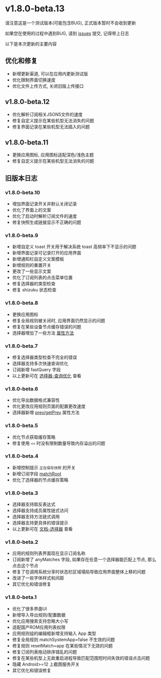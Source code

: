 # v1.8.0-beta.13

请注意这是一个测试版本(可能包含BUG), 正式版本暂时不会收到更新

如果您在使用的过程中遇到BUG, 请到 [issues](https://github.com/gkd-kit/gkd/issues) 提交, 记得带上日志

以下是本次更新的主要内容

## 优化和修复

- 新增更新渠道, 可以在应用内更新测试版
- 优化限制界面切换速度
- 优化文件上传方式, 关闭旧版上传接口

## v1.8.0-beta.12

- 优化解析订阅相关JSON5文件的速度
- 修复自定义提示在某些机型无法消失的问题
- 修复界面记录在某些机型无法插入的问题

## v1.8.0-beta.11

- 更换应用图标, 应用图标适配深色/浅色主题
- 修复自定义提示在某些机型无法消失的问题

## 旧版本日志

### v1.8.0-beta.10

- 增加界面记录开关并默认关闭记录
- 优化了界面上的文案
- 优化了启动时解析订阅文件的速度
- 修复快照生成链接显示不正确的问题

### v1.8.0-beta.9

- 新增自定义 toast 开关用于解决系统 toast 高频率下不显示的问题
- 新增界面记录可记录打开的应用界面
- 新增通知栏自定义文案模板
- 新增规则的重置开关
- 更改了一些显示文案
- 优化了订阅列表的点击菜单位置
- 修复选择器的类型检查
- 修复 shizuku 状态检查

### v1.8.0-beta.8

- 更换应用图标
- 修复全局规则被关闭时, 应用界面仍然显示的问题
- 修复在某些设备节点缓存错误的问题
- 选择器增加了一些方法 [属性方法](https://gkd.li/guide/node)

### v1.8.0-beta.7

- 修复选择器类型检查不完全的错误
- 选择器支持多次快速查询优化
- 订阅新增 fastQuery 字段
- 以上更新可在 [选择器-查询优化](https://gkd.li/guide/optimize) 查看

### v1.8.0-beta.6

- 优化导出数据格式兼容性
- 优化更改应用规则页面的配置更改速度
- 选择器新增 [prev/getPrev](https://gkd.li/guide/node#context) 属性方法

### v1.8.0-beta.5

- 优化节点获取缓存策略
- 修复使用 `<<` 时没有限制数量导致内存溢出的问题

### v1.8.0-beta.4

- 新增控制提示 `正在保存快照` 的开关
- 新增订阅字段 [matchRoot](https://gkd.li/api/interfaces/RawCommonProps#matchroot)
- 优化了选择器的节点缓存策略

### v1.8.0-beta.3

- 选择器支持取反表达式
- 选择器支持成员属性链式访问
- 选择器支持方法链式调用
- 选择器支持更具体的错误提示
- 以上更新可在 [文档-选择器](https://gkd.li/guide/selector) 查看

### v1.8.0-beta.2

- 应用的规则列表界面现在显示订阅名称
- 订阅新增了 anyMatches 字段, 如果存在任意一个选择器能匹配上节点, 那么点击这个节点
- 修复了在调用系统分享时状态栏区域塌陷导致应用界面整体上移的问题
- 改进了一些字体样式和间距
- 其它优化和错误修复

### v1.8.0-beta.1

- 优化了很多界面UI
- 新增导入导出规则/配置数据
- 优化应用搜索支持忽略大小写
- 适配国产ROM应用列表权限
- 应用规则组的编辑框新增支持输入 App 类型
- 修复全局规则 matchSystemApp=false 不生效的问题
- 修复规则 resetMatch=app 在某些情况下无效的问题
- 修复订阅列表拖动排序错乱的问题
- 修复在某些机型上无故重启进程导致匹配范围短时间失效的错误点击问题
- 隐藏 Android>=12 上截图服务开关
- 其它优化和错误修复
